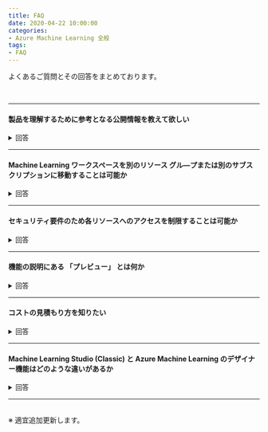 ```yaml
---
title: FAQ
date: 2020-04-22 10:00:00
categories:
- Azure Machine Learning 全般
tags:
- FAQ
---
```


よくあるご質問とその回答をまとめております。
<!-- more -->
<br>

***
#### 製品を理解するために参考となる公開情報を教えて欲しい
<details><summary style="font-size: 10pt">回答</summary>

別途ブログ記事として掲載しております。以下リンクより参照ください。  
[参考となる公開情報について](https://jpmlblog.github.io/blog/2020/04/22/reference-websites/)  
</details>

***
#### Machine Learning ワークスペースを別のリソース グル―プまたは別のサブスクリプションに移動することは可能か
<details><summary style="font-size: 10pt">回答</summary>

不可能です。参考となる情報を紹介します。  
[Azure Machine Learning ワークスペースとは (#workspace-management)](https://docs.microsoft.com/ja-jp/azure/machine-learning/concept-workspace#workspace-management)  
> ! 警告  
Azure Machine Learning ワークスペースを別のサブスクリプションに移動したり、所有するサブスクリプションを新しいテナントに移動したりすることは、サポートされていません。 エラーの原因になります。
</details>

***
#### セキュリティ要件のため各リソースへのアクセスを制限することは可能か
<details><summary style="font-size: 10pt">回答</summary>

認証やアクセス権の付与、ネットワーク的な隔離、監視など、Azure Machine Learning で利用できるセキュリティ機能について、以下サイトにて纏めております。  
[Azure Machine Learning のエンタープライズ セキュリティ](https://docs.microsoft.com/ja-jp/azure/machine-learning/concept-enterprise-security)  

一部抜粋を紹介します。  

- **ストレージ サービスへのアクセスを制限する**  
   以下サイトに記載の認証方法をサポートしています。  
   [Azure Storage サービスに接続する (#supported-data-storage-service-types)](https://docs.microsoft.com/ja-jp/azure/machine-learning/how-to-access-data#supported-data-storage-service-types)

- **Web サービスへのアクセスを制限する**  
   TLS 1.2 の有効化、キーベースまたはトークン ベースの認証を有効化する方法があります。  
   [TLS を使用して Azure Machine Learning による Web サービスをセキュリティで保護する](https://docs.microsoft.com/ja-jp/azure/machine-learning/how-to-secure-web-service)  
   [Azure Machine Learning のリソースとワークフローの認証を設定する (#web-service-authentication)](https://docs.microsoft.com/ja-jp/azure/machine-learning/how-to-setup-authentication#web-service-authentication)  

- **外部ネットワークからのアクセスを制限する**  
   仮想ネットワークや Private Link を使用する方法があります。
   [Azure Virtual Network 内で Azure ML の実験と推論のジョブを安全に実行する](https://docs.microsoft.com/ja-jp/azure/machine-learning/how-to-enable-virtual-network)  
   [Configure Azure Private Link for an Azure Machine Learning workspace (Preview)](https://docs.microsoft.com/ja-jp/azure/machine-learning/how-to-configure-private-link)  

   公開情報に記載のない利用方法 (例えば、Azure SQL Server の「ファイアウォールと仮想ネットワーク」機能の使用など) はサポートされておりません。また、[Azure Machine Learning Studio](https://ml.azure.com/) の *ノートブック* や *自動 ML* 、*データセット* 、*データのラベル付け* は、仮想ネットワークに配置したストレージの利用をサポートしておりません。[こちら](https://docs.microsoft.com/en-us/azure/machine-learning/how-to-enable-virtual-network) のサイトの注意書きを参照ください。  
   > ! Warning  
   Microsoft does not support using the Azure Machine Learning Studio features such as Automated ML, Datasets, Datalabeling, Designer, and Notebooks if the underlying storage has virtual network enabled.
</details>

***
#### 機能の説明にある 「プレビュー」 とは何か
<details><summary style="font-size: 10pt">回答</summary>

Azure には、マイクロソフトがお客様のご意見を収集するために提供する、プレビュー版、ベータ版、またはその他のプレリリース版の機能、サービス、ソフトウェア、またはリージョン (以下、「プレビュー」といいます) が含まれる場合があります。以下サイトの使用条件に合意することを条件に、プレビューを使用することができます。  
[Microsoft Azure プレビューの追加使用条件](https://azure.microsoft.com/ja-jp/support/legal/preview-supplemental-terms/)    
   > 1. 「現状有姿のまま」「瑕疵を問わない条件」「提供可能な場合に限り提供しうる形で」提供される  
   > 1. サービス レベル契約および限定的保証の対象とはならない
   > 1. カスタマー サポートの対象とならない
   > 1. 随時予告なくプレビューを変更または中止することがある
   > 1. 「一般向け提供製品」でリリースしないことを選択する場合がある

プレビューは開発段階のサービス・機能でもあるため、公開中のドキュメントと異なる仕様があったり、メンテナンスに伴い使用できなくなることがあります。以下のようなご質問につきましては、基本的に Azure サポートから回答を提供することが難しいことをご理解ください。  

- 一般サービス提供開始予定
- 予期しない動作の原因調査
- 公開情報にない仕様の確認

提供開始となった際には [Azure の更新情報](https://azure.microsoft.com/ja-jp/updates/?status=nowavailable&product=machine-learning-service,machine-learning-studio) サイトより通知されます。また、Azure ポータルまたは Azure Machine Learning のポータルで通知される場合もあります。   
  
</details>

***
#### コストの見積もり方を知りたい
<details><summary style="font-size: 10pt">回答</summary>
Azure Machine Learning のワークスペース自体には課金は発生しません。ワークスペースで作成したリソースに課金が発生します。  

https://azure.microsoft.com/ja-jp/pricing/details/machine-learning/

ワークスペースで作成した仮想マシンや、その他の関連するリソースの課金については、お客様の使い方によって異なりますので、一概には回答することができません。  
 
弊社にて見積もりが必要な場合には、営業担当者へご依頼いただくことをお勧めいたします。  

https://azure.microsoft.com/ja-jp/overview/sales-number/
</details>

***
#### Machine Learning Studio (Classic) と Azure Machine Learning のデザイナー機能はどのような違いがあるか
<details><summary style="font-size: 10pt">回答</summary>
※ メンテナンス中です。

</details>

***
<br>
※ 適宜追加更新します。